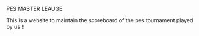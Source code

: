 PES MASTER LEAUGE 




This is a website to maintain the scoreboard of the pes tournament played by us !! 

